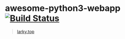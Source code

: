 # awesome-python3-webapp [![Build Status](https://travis-ci.com/cqa34688/awesome.svg?branch=master)](https://travis-ci.com/cqa34688/awesome)
>[larky.top](https://larky.top/)
